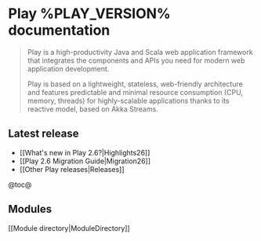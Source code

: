<!--- Copyright (C) 2009-2018 Lightbend Inc. <https://www.lightbend.com> -->
# Play %PLAY_VERSION% documentation

> Play is a high-productivity Java and Scala web application framework that integrates the components and APIs you need for modern web application development. 
>
> Play is based on a lightweight, stateless, web-friendly architecture and features predictable and minimal resource consumption (CPU, memory, threads) for highly-scalable applications thanks to its reactive model, based on Akka Streams.

## Latest release

- [[What's new in Play 2.6?|Highlights26]]
- [[Play 2.6 Migration Guide|Migration26]]
- [[Other Play releases|Releases]]


@toc@

## Modules

[[Module directory|ModuleDirectory]]
